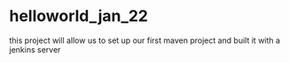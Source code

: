 # helloworld_jan_22
this project will allow us to set up our first maven project and built it with a jenkins server
